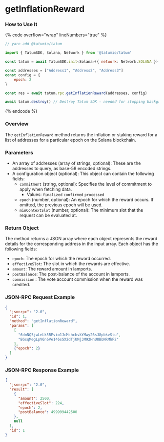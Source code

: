 # getInflationReward

### How to Use It

{% code overflow="wrap" lineNumbers="true" %}
```javascript
// yarn add @tatumio/tatum

import { TatumSDK, Solana, Network } from '@tatumio/tatum'

const tatum = await TatumSDK.init<Solana>({ network: Network.SOLANA })

const addresses = ["Address1", "Address2", "Address3"]
const config = {
    epoch: 2
}

const res = await tatum.rpc.getInflationReward(addresses, config)

await tatum.destroy() // Destroy Tatum SDK - needed for stopping background jobs
```
{% endcode %}

### Overview

The `getInflationReward` method returns the inflation or staking reward for a list of addresses for a particular epoch on the Solana blockchain.

### Parameters

* An array of addresses (array of strings, optional): These are the addresses to query, as base-58 encoded strings.
* A configuration object (optional): This object can contain the following fields:
  * `commitment` (string, optional): Specifies the level of commitment to apply when fetching data.
    * Values: `finalized` `confirmed` `processed`
  * `epoch` (number, optional): An epoch for which the reward occurs. If omitted, the previous epoch will be used.
  * `minContextSlot` (number, optional): The minimum slot that the request can be evaluated at.

### Return Object

The method returns a JSON array where each object represents the reward details for the corresponding address in the input array. Each object has the following fields:

* `epoch`: The epoch for which the reward occurred.
* `effectiveSlot`: The slot in which the rewards are effective.
* `amount`: The reward amount in lamports.
* `postBalance`: The post-balance of the account in lamports.
* `commission` : The vote account commission when the reward was credited.

### JSON-RPC Request Example

```json
{
  "jsonrpc": "2.0",
  "id": 1,
  "method": "getInflationReward",
  "params": [
    [
      "6dmNQ5jwLeLk5REvio1JcMshcbvkYMwy26sJ8pbkvStu",
      "BGsqMegLpV6n6Ve146sSX2dTjUMj3M92HnU8BbNRMhF2"
    ],
    {"epoch": 2}
  ]
}
```

### JSON-RPC Response Example

```json
{
  "jsonrpc": "2.0",
  "result": [
    {
      "amount": 2500,
      "effectiveSlot": 224,
      "epoch": 2,
      "postBalance": 499999442500
    },
    null
  ],
  "id": 1
}
```
